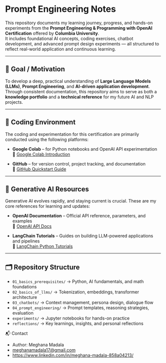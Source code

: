 # Prompt Engineering Notes

This repository documents my learning journey, progress, and hands-on experiments from the **Prompt Engineering & Programming with OpenAI Certification** offered by **Columbia University**.  
It includes foundational AI concepts, coding exercises, chatbot development, and advanced prompt design experiments — all structured to reflect real-world application and continuous learning.

---

## 🎯 Goal / Motivation  

To develop a deep, practical understanding of **Large Language Models (LLMs)**, **Prompt Engineering**, and **AI-driven application development**.  
Through consistent documentation, this repository aims to serve as both a **knowledge portfolio** and a **technical reference** for my future AI and NLP projects.

---

## 🧰 Coding Environment  

The coding and experimentation for this certification are primarily conducted using the following platforms:

- **Google Colab** – for Python notebooks and OpenAI API experimentation  
  🔗 [Google Colab Introduction](https://colab.research.google.com/)

- **GitHub** – for version control, project tracking, and documentation  
  🔗 [GitHub Quickstart Guide](https://docs.github.com/en/get-started/start-your-journey)

---

## 🧠 Generative AI Resources  

Generative AI evolves rapidly, and staying current is crucial. These are my core references for learning and updates:

- **OpenAI Documentation** – Official API reference, parameters, and examples  
  🔗 [OpenAI API Docs](https://platform.openai.com/docs/overview?lang=python)

- **LangChain Tutorials** – Guides on building LLM-powered applications and pipelines  
  🔗 [LangChain Python Tutorials](https://python.langchain.com/docs/tutorials/)

---

## 🗂️ Repository Structure  
- `01_basics_prerequisites/` → Python, AI fundamentals, and math foundations  
- `02_basics_of_llms/` → Tokenization, embeddings, transformer architecture  
- `03_chatbots/` → Context management, persona design, dialogue flow  
- `04_prompt_engineering/` → Prompt templates, reasoning strategies, evaluation  
- `experiments/` → Jupyter notebooks for hands-on practice  
- `reflections/` → Key learnings, insights, and personal reflections  

📬 Contact

- Author: Meghana Madala
- meghanamadala17@gmail.com
- https://www.linkedin.com/in/meghana-madala-858a04213/
